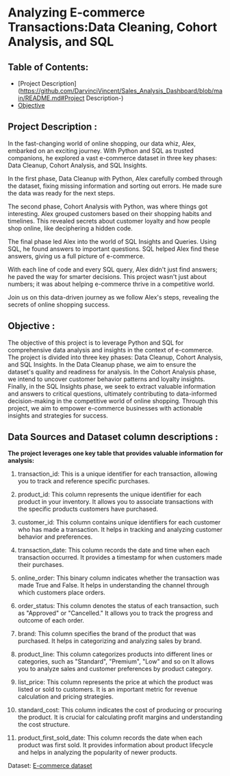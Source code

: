 # Analyzing E-commerce Transactions:Data Cleaning, Cohort Analysis, and SQL
## Table of Contents:

- [Project Description](https://github.com/DarvinciVincent/Sales_Analysis_Dashboard/blob/main/README.md#Project Description-)
- [Objective](https://github.com/DarvinciVincent/Sales_Analysis_Dashboard/blob/main/README.md#Objective-)

## Project Description : 
In the fast-changing world of online shopping, our data whiz, Alex, embarked on an exciting journey. With Python and SQL as trusted companions, he explored a vast e-commerce dataset in three key phases: Data Cleanup, Cohort Analysis, and SQL Insights.<br>

In the first phase, Data Cleanup with Python, Alex carefully combed through the dataset, fixing missing information and sorting out errors. He made sure the data was ready for the next steps.<br>

The second phase, Cohort Analysis with Python, was where things got interesting. Alex grouped customers based on their shopping habits and timelines. This revealed secrets about customer loyalty and how people shop online, like deciphering a hidden code.<br>

The final phase led Alex into the world of SQL Insights and Queries. Using SQL, he found answers to important questions. SQL helped Alex find these answers, giving us a full picture of e-commerce.<br>

With each line of code and every SQL query, Alex didn't just find answers; he paved the way for smarter decisions. This project wasn't just about numbers; it was about helping e-commerce thrive in a competitive world.<br>

Join us on this data-driven journey as we follow Alex's steps, revealing the secrets of online shopping success.<br>

## Objective : 
The objective of this project is to leverage Python and SQL for comprehensive data analysis and insights in the context of e-commerce. The project is divided into three key phases: Data Cleanup, Cohort Analysis, and SQL Insights. In the Data Cleanup phase, we aim to ensure the dataset's quality and readiness for analysis. In the Cohort Analysis phase, we intend to uncover customer behavior patterns and loyalty insights. Finally, in the SQL Insights phase, we seek to extract valuable information and answers to critical questions, ultimately contributing to data-informed decision-making in the competitive world of online shopping. Through this project, we aim to empower e-commerce businesses with actionable insights and strategies for success.<br>

## Data Sources and Dataset column descriptions : 
**The project leverages one key table that provides valuable information for analysis:**
1. transaction_id: This is a unique identifier for each transaction, allowing you to track and reference specific purchases.

2. product_id: This column represents the unique identifier for each product in your inventory. It allows you to associate transactions with the specific products customers have purchased.

3. customer_id: This column contains unique identifiers for each customer who has made a transaction. It helps in tracking and analyzing customer behavior and preferences.

4. transaction_date: This column records the date and time when each transaction occurred. It provides a timestamp for when customers made their purchases.

5. online_order: This binary column indicates whether the transaction was made True and False. It helps in understanding the channel through which customers place orders.

6. order_status: This column denotes the status of each transaction, such as "Approved" or "Cancelled." It allows you to track the progress and outcome of each order.

7. brand: This column specifies the brand of the product that was purchased. It helps in categorizing and analyzing sales by brand.

8. product_line: This column categorizes products into different lines or categories, such as "Standard", "Premium", "Low" and so on It allows you to analyze sales and customer preferences by product category.

9. list_price: This column represents the price at which the product was listed or sold to customers. It is an important metric for revenue calculation and pricing strategies.

10. standard_cost: This column indicates the cost of producing or procuring the product. It is crucial for calculating profit margins and understanding the cost structure.

11. product_first_sold_date: This column records the date when each product was first sold. It provides information about product lifecycle and helps in analyzing the popularity of newer products.

Dataset: [E-commerce dataset](https://github.com/DarvinciVincent/Analyzing_E-commerce_Transactions/blob/main/cleaned_dataset.csv)


